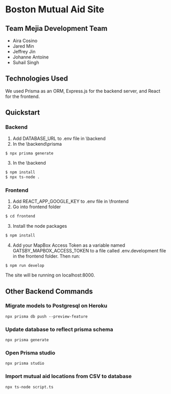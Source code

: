 # Boston Mutual Aid Site

## Team Mejia Development Team

* Aira Cosino
* Jared Min
* Jeffrey Jin
* Johanne Antoine
* Suhail Singh


## Technologies Used  
We used Prisma as an ORM, Express.js for the backend server, and React for the frontend.

## Quickstart

### Backend
1. Add DATABASE_URL to .env file in \backend 
2. In the \backend\prisma
```bash
$ npx prisma generate
```
3. In the \backend
```bash
$ npm install
$ npx ts-node .
```
### Frontend
1. Add REACT_APP_GOOGLE_KEY to .env file in \frontend
2. Go into frontend folder
```bash
$ cd frontend
```
3. Install the node packages
```bash
$ npm install
```
4. Add your MapBox Access Token as a variable named GATSBY_MAPBOX_ACCESS_TOKEN to a file called .env.development file in the frontend folder. Then run: 
```
$ npm run develop
```
The site will be running on localhost:8000. 

## Other Backend Commands
### Migrate models to Postgresql on Heroku
`npx prisma db push --preview-feature`
### Update database to reflect prisma schema
`npx prisma generate`
### Open Prisma studio
`npx prisma studio`
### Import mutual aid locations from CSV to database
`npx ts-node script.ts`


